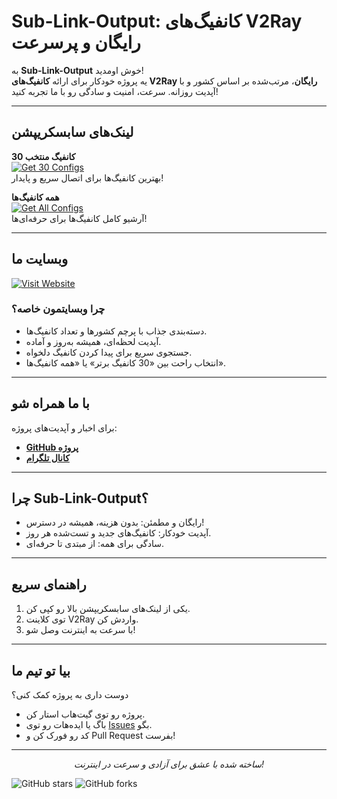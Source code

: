 # Sub-Link-Output: کانفیگ‌های V2Ray رایگان و پرسرعت  

به **Sub-Link-Output** خوش اومدید!  
یه پروژه خودکار برای ارائه **کانفیگ‌های V2Ray رایگان**، مرتب‌شده بر اساس کشور و با آپدیت روزانه. سرعت، امنیت و سادگی رو با ما تجربه کنید!  

---

## لینک‌های سابسکریپشن  

**30 کانفیگ منتخب**  
[![Get 30 Configs](https://img.shields.io/badge/Get%2030%20Configs-00d4ff?style=for-the-badge&logo=rocket)](https://raw.githubusercontent.com/v2rayCrow/Sub-Link-Output/main/sub.txt#v2sourceSUB)  
بهترین کانفیگ‌ها برای اتصال سریع و پایدار!  

**همه کانفیگ‌ها**  
[![Get All Configs](https://img.shields.io/badge/Get%20All%20Configs-8a2be2?style=for-the-badge&logo=cloud)](https://raw.githubusercontent.com/v2rayCrow/Sub-Link-Output/main/all.txt#v2sourceALL)  
آرشیو کامل کانفیگ‌ها برای حرفه‌ای‌ها!  

---

## وبسایت ما  
[![Visit Website](https://img.shields.io/badge/Visit%20Website-SubLinkSite-39ff14?style=for-the-badge&logo=globe)](https://v2raycrow.github.io/Sub-Link-Site)  

### چرا وبسایتمون خاصه؟  
- دسته‌بندی جذاب با پرچم کشورها و تعداد کانفیگ‌ها.  
- آپدیت لحظه‌ای، همیشه به‌روز و آماده.  
- جستجوی سریع برای پیدا کردن کانفیگ دلخواه.  
- انتخاب راحت بین «30 کانفیگ برتر» یا «همه کانفیگ‌ها».  

---

## با ما همراه شو  
برای اخبار و آپدیت‌های پروژه:  
- [**GitHub پروژه**](https://github.com/v2rayCrow/Sub-Link-Output)  
- [**کانال تلگرام**](https://t.me/v2source)  

---

## چرا Sub-Link-Output؟  
- رایگان و مطمئن: بدون هزینه، همیشه در دسترس!  
- آپدیت خودکار: کانفیگ‌های جدید و تست‌شده هر روز.  
- سادگی برای همه: از مبتدی تا حرفه‌ای.  

---

## راهنمای سریع  
1. یکی از لینک‌های سابسکریپشن بالا رو کپی کن.  
2. توی کلاینت V2Ray واردش کن.  
3. با سرعت به اینترنت وصل شو!  

---

## بیا تو تیم ما  
دوست داری به پروژه کمک کنی؟  
- پروژه رو توی گیت‌هاب استار کن.  
- باگ یا ایده‌هات رو توی [Issues](https://github.com/v2rayCrow/Sub-Link-Output/issues) بگو.  
- کد رو فورک کن و Pull Request بفرست!  

---

<p align="center">
  <i>ساخته شده با عشق برای آزادی و سرعت در اینترنت!</i>
</p>

![GitHub stars](https://img.shields.io/github/stars/v2rayCrow/Sub-Link-Output?style=social)
![GitHub forks](https://img.shields.io/github/forks/v2rayCrow/Sub-Link-Output?style=social)
